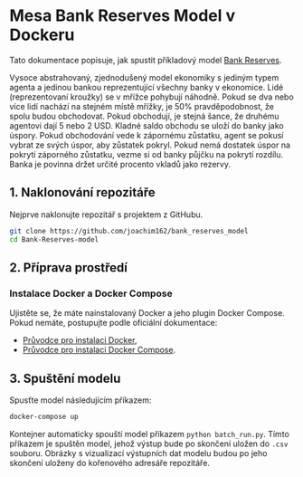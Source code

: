 # Mesa Bank Reserves Model v Dockeru

Tato dokumentace popisuje, jak spustit příkladový model [Bank Reserves](https://github.com/projectmesa/mesa-examples/tree/main/examples/bank_reserves).

Vysoce abstrahovaný, zjednodušený model ekonomiky s jediným typem agenta a jedinou bankou reprezentující všechny banky v ekonomice. Lidé (reprezentovaní kroužky) se v mřížce pohybují náhodně. Pokud se dva nebo více lidí nachází na stejném místě mřížky, je 50% pravděpodobnost, že spolu budou obchodovat. Pokud obchodují, je stejná šance, že druhému agentovi dají 5 nebo 2 USD. Kladné saldo obchodu se uloží do banky jako úspory. Pokud obchodování vede k zápornému zůstatku, agent se pokusí vybrat ze svých úspor, aby zůstatek pokryl. Pokud nemá dostatek úspor na pokrytí záporného zůstatku, vezme si od banky půjčku na pokrytí rozdílu. Banka je povinna držet určité procento vkladů jako rezervy. 

## 1. Naklonování repozitáře

Nejprve naklonujte repozitář s projektem z GitHubu.
```bash
git clone https://github.com/joachim162/bank_reserves_model
cd Bank-Reserves-model
```

## 2. Příprava prostředí

### Instalace Docker a Docker Compose

Ujistěte se, že máte nainstalovaný Docker a jeho plugin Docker Compose. Pokud nemáte, postupujte podle oficiální dokumentace: 

- [Průvodce pro instalaci Docker](https://docs.docker.com/get-docker/),
- [Průvodce pro instalaci Docker Compose](https://docs.docker.com/compose/install/).

## 3. Spuštění modelu

Spusťte model následujícím příkazem:
```bash
docker-compose up
```

Kontejner automaticky spouští model příkazem `python batch_run.py`. Tímto příkazem je spuštěn model, jehož výstup bude po skončení uložen do `.csv` souboru. Obrázky s vizualizací výstupních dat modelu budou po jeho skončení uloženy do kořenového adresáře repozitáře.

